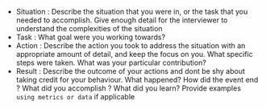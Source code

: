 - Situation : Describe the situation that you were in, or the task that you needed to accomplish. Give enough detail for the interviewer to understand the complexities of the situation
- Task : What goal were you working towards?
- Action : Describe the action you took to address the situation with an appropriate amount of detail, and keep the focus on you. What specific steps were taken. What was your particular contribution?
- Result : Describe the outcome of your actions and dont be shy about taking credit for your behaviour. What happened? How did the event end ? What did you accomplish ? What did you learn? Provide examples `using metrics or data` if applicable